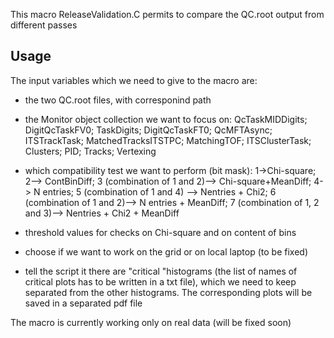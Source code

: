 This macro ReleaseValidation.C permits to compare the QC.root output from different passes


## Usage
The input variables which we need to give to the macro are:

- the two QC.root files, with corresponind path

- the Monitor object collection we want to focus on:
QcTaskMIDDigits;
DigitQcTaskFV0;
TaskDigits;
DigitQcTaskFT0;
QcMFTAsync;
ITSTrackTask;
MatchedTracksITSTPC;
MatchingTOF;
ITSClusterTask;
Clusters;
PID;
Tracks;
Vertexing 

- which compatibility test we want to perform (bit mask):
1->Chi-square;
2--> ContBinDiff;
3 (combination of 1 and 2)--> Chi-square+MeanDiff;
4-> N entries;
5 (combination of 1 and 4) --> Nentries + Chi2;
6 (combination of 1 and 2)--> N entries + MeanDiff;
7 (combination of 1, 2 and 3)--> Nentries + Chi2 + MeanDiff

- threshold values for checks on Chi-square and on content of bins

- choose if we want to work on the grid or on local laptop (to be fixed)

- tell the script it there are "critical "histograms (the list of names of critical plots has to be written in a txt file), which we need to keep separated from the other histograms. The corresponding plots will be saved in a separated pdf file


The macro is currently working only on real data (will be fixed soon)